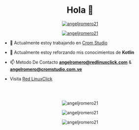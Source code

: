<h1 align="center">Hola 👋</h1>

<center>
  
  <p align="center"> <a href="https://github.com/ryo-ma/github-profile-trophy"><img src="https://github-profile-trophy.vercel.app/?username=angeljromero21" alt="angeljromero21" /></a> </p>

  <p align="center"> <a href="https://twitter.com/angeljromero21" target="blank"><img src="https://img.shields.io/twitter/follow/angeljromero21?logo=twitter&style=for-the-badge" alt="angeljromero21" /></a> </p>

</center>



- 🔭 Actualmente estoy trabajando en [Crom Studio](https://www.cromstudio.com.ve)

- 🌱 Actualmente estoy reforzando mis conocimientos de **Kotlin**

- 📫 Metodo De Contacto **angelromero@redlinuxclick.com** & **angelromero@cromstudio.com.ve**
 
- Visita [Red LinuxClick](https://redlinuxclick.com/)


<!-- Hola! me he fijado en el readme e Joaquin decima-->

  <br />&nbsp;<br />

  <p align="center"><img align="center" src="https://github-readme-stats.vercel.app/api/top-langs?username=angeljromero21&show_icons=true&locale=es&layout=compact" alt="angeljromero21" /></p>

  <p align="center"><img align="center" src="https://github-readme-stats.vercel.app/api?username=angeljromero21&show_icons=true&locale=es" alt="angeljromero21" /></p>

  <p align="center"><img align="center" src="https://github-readme-streak-stats.herokuapp.com/?user=angeljromero21&" alt="angeljromero21" /></p>

</center>

<!--
**AngelJRomero21/AngelJRomero21** is a ✨ _special_ ✨ repository because its `README.md` (this file) appears on your GitHub profile.

Here are some ideas to get you started:

- 🔭 I’m currently working on ...
- 🌱 I’m currently learning ...
- 👯 I’m looking to collaborate on ...
- 🤔 I’m looking for help with ...
- 💬 Ask me about ...
- 📫 How to reach me: ...
- 😄 Pronouns: ...
- ⚡ Fun fact: ...
-->
